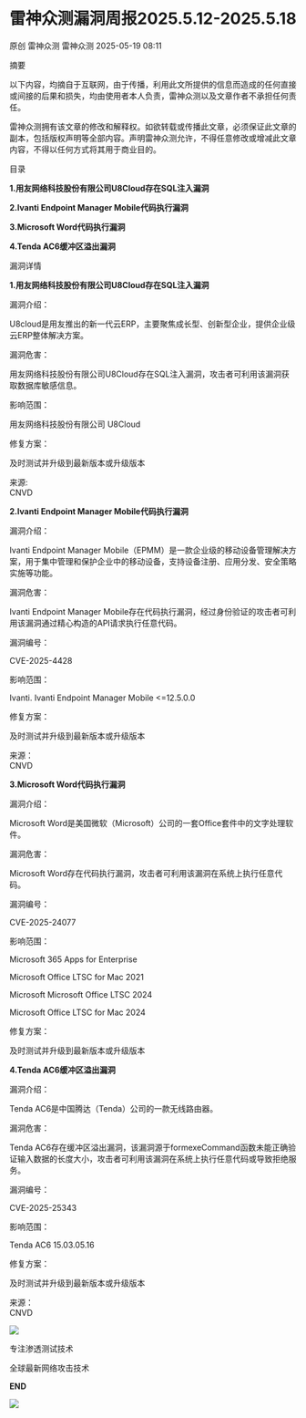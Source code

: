 #  雷神众测漏洞周报2025.5.12-2025.5.18   
原创 雷神众测  雷神众测   2025-05-19 08:11  
  
摘要  
  
  
以下内容，均摘自于互联网，由于传播，利用此文所提供的信息而造成的任何直接或间接的后果和损失，均由使用者本人负责，雷神众测以及文章作者不承担任何责任。  
  
  
雷神众测拥有该文章的修改和解释权。如欲转载或传播此文章，必须保证此文章的副本，包括版权声明等全部内容。声明雷神众测允许，不得任意修改或增减此文章内容，不得以任何方式将其用于商业目的。  
  
  
目录  
  
  
**1.用友网络科技股份有限公司U8Cloud存在SQL注入漏洞**  
  
**2.Ivanti Endpoint Manager Mobile代码执行漏洞**  
  
**3.Microsoft Word代码执行漏洞**  
  
**4.Tenda AC6缓冲区溢出漏洞**  
  
  
漏洞详情  
  
**1.用友网络科技股份有限公司U8Cloud存在SQL注入漏洞**  
  
  
漏洞介绍：  
  
U8cloud是用友推出的新一代云ERP，主要聚焦成长型、创新型企业，提供企业级云ERP整体解决方案‌‌。  
  
  
漏洞危害：  
  
用友网络科技股份有限公司U8Cloud存在SQL注入漏洞，攻击者可利用该漏洞获取数据库敏感信息。  
  
  
影响范围：  
  
用友网络科技股份有限公司 U8Cloud  
  
  
修复方案：  
  
及时测试并升级到最新版本或升级版本  
  
  
来源:  
CNVD  
  
  
**2.Ivanti Endpoint Manager Mobile代码执行漏洞**  
  
  
漏洞介绍：  
  
Ivanti Endpoint Manager Mobile（EPMM）是一款企业级的移动设备管理解决方案，用于集中管理和保护企业中的移动设备，支持设备注册、应用分发、安全策略实施等功能。  
  
  
漏洞危害：  
  
Ivanti Endpoint Manager Mobile存在代码执行漏洞，经过身份验证的攻击者可利用该漏洞通过精心构造的API请求执行任意代码。  
  
  
漏洞编号：  
  
CVE-2025-4428  
  
  
影响范围：  
  
Ivanti. Ivanti Endpoint Manager Mobile <=12.5.0.0  
  
  
修复方案：  
  
及时测试并升级到最新版本或升级版本  
  
  
来源：  
CNVD  
  
  
  
**3.Microsoft Word代码执行漏洞**  
  
  
漏洞介绍：  
  
Microsoft Word是美国微软（Microsoft）公司的一套Office套件中的文字处理软件。  
  
  
漏洞危害：  
  
Microsoft Word存在代码执行漏洞，攻击者可利用该漏洞在系统上执行任意代码。  
  
  
漏洞编号：  
  
CVE-2025-24077  
  
  
影响范围：  
  
Microsoft 365 Apps for Enterprise  
  
Microsoft Office LTSC for Mac 2021  
  
Microsoft Microsoft Office LTSC 2024  
  
Microsoft Office LTSC for Mac 2024  
  
  
修复方案：  
  
及时测试并升级到最新版本或升级版本  
  
  
**4.Tenda AC6缓冲区溢出漏洞**  
  
  
漏洞介绍：  
  
Tenda AC6是中国腾达（Tenda）公司的一款无线路由器。  
  
  
漏洞危害：  
  
Tenda AC6存在缓冲区溢出漏洞，该漏洞源于formexeCommand函数未能正确验证输入数据的长度大小，攻击者可利用该漏洞在系统上执行任意代码或导致拒绝服务。  
  
  
漏洞编号：  
  
CVE-2025-25343  
  
  
影响范围：  
  
Tenda AC6 15.03.05.16  
  
  
修复方案：  
  
及时测试并升级到最新版本或升级版本  
  
  
来源：  
CNVD  
  
  
  
  
  
  
  
![](https://mmbiz.qpic.cn/mmbiz_jpg/HxO8NorP4JXU3Scr2V1DZWFBLpM0PkpZr8v38hOTylo7lic6zp5U2wlYMibQlYWPialLh83fwIPjx4ic79s2kTPicUA/640?wx_fmt=jpeg&from=appmsg "")  
  
专注渗透测试技术  
  
全球最新网络攻击技术  
  
  
**END**  
  
![](https://mmbiz.qpic.cn/mmbiz_jpg/HxO8NorP4JXU3Scr2V1DZWFBLpM0PkpZqMKohoCzy9iaT5XzAlEWbFqb49aXWtVBibBaicR6mL8eywRm9dNmrzibgw/640?wx_fmt=jpeg&from=appmsg "")  
  
  
  
